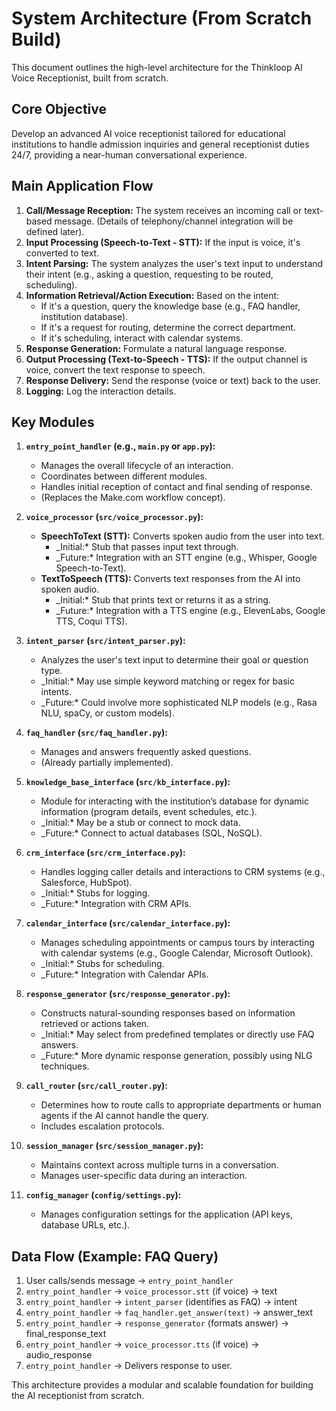 # System Architecture (From Scratch Build)

This document outlines the high-level architecture for the Thinkloop AI Voice Receptionist, built from scratch.

## Core Objective
Develop an advanced AI voice receptionist tailored for educational institutions to handle admission inquiries and general receptionist duties 24/7, providing a near-human conversational experience.

## Main Application Flow
1.  **Call/Message Reception:** The system receives an incoming call or text-based message. (Details of telephony/channel integration will be defined later).
2.  **Input Processing (Speech-to-Text - STT):** If the input is voice, it's converted to text.
3.  **Intent Parsing:** The system analyzes the user's text input to understand their intent (e.g., asking a question, requesting to be routed, scheduling).
4.  **Information Retrieval/Action Execution:** Based on the intent:
    *   If it's a question, query the knowledge base (e.g., FAQ handler, institution database).
    *   If it's a request for routing, determine the correct department.
    *   If it's scheduling, interact with calendar systems.
5.  **Response Generation:** Formulate a natural language response.
6.  **Output Processing (Text-to-Speech - TTS):** If the output channel is voice, convert the text response to speech.
7.  **Response Delivery:** Send the response (voice or text) back to the user.
8.  **Logging:** Log the interaction details.

## Key Modules
1.  **`entry_point_handler` (e.g., `main.py` or `app.py`):**
    *   Manages the overall lifecycle of an interaction.
    *   Coordinates between different modules.
    *   Handles initial reception of contact and final sending of response.
    *   (Replaces the Make.com workflow concept).

2.  **`voice_processor` (`src/voice_processor.py`):**
    *   **SpeechToText (STT):** Converts spoken audio from the user into text.
        *   _Initial:* Stub that passes input text through.
        *   _Future:* Integration with an STT engine (e.g., Whisper, Google Speech-to-Text).
    *   **TextToSpeech (TTS):** Converts text responses from the AI into spoken audio.
        *   _Initial:* Stub that prints text or returns it as a string.
        *   _Future:* Integration with a TTS engine (e.g., ElevenLabs, Google TTS, Coqui TTS).

3.  **`intent_parser` (`src/intent_parser.py`):**
    *   Analyzes the user's text input to determine their goal or question type.
    *   _Initial:* May use simple keyword matching or regex for basic intents.
    *   _Future:* Could involve more sophisticated NLP models (e.g., Rasa NLU, spaCy, or custom models).

4.  **`faq_handler` (`src/faq_handler.py`):**
    *   Manages and answers frequently asked questions.
    *   (Already partially implemented).

5.  **`knowledge_base_interface` (`src/kb_interface.py`):**
    *   Module for interacting with the institution’s database for dynamic information (program details, event schedules, etc.).
    *   _Initial:* May be a stub or connect to mock data.
    *   _Future:* Connect to actual databases (SQL, NoSQL).

6.  **`crm_interface` (`src/crm_interface.py`):**
    *   Handles logging caller details and interactions to CRM systems (e.g., Salesforce, HubSpot).
    *   _Initial:* Stubs for logging.
    *   _Future:* Integration with CRM APIs.

7.  **`calendar_interface` (`src/calendar_interface.py`):**
    *   Manages scheduling appointments or campus tours by interacting with calendar systems (e.g., Google Calendar, Microsoft Outlook).
    *   _Initial:* Stubs for scheduling.
    *   _Future:* Integration with Calendar APIs.

8.  **`response_generator` (`src/response_generator.py`):**
    *   Constructs natural-sounding responses based on information retrieved or actions taken.
    *   _Initial:* May select from predefined templates or directly use FAQ answers.
    *   _Future:* More dynamic response generation, possibly using NLG techniques.

9.  **`call_router` (`src/call_router.py`):**
    *   Determines how to route calls to appropriate departments or human agents if the AI cannot handle the query.
    *   Includes escalation protocols.

10. **`session_manager` (`src/session_manager.py`):**
    *   Maintains context across multiple turns in a conversation.
    *   Manages user-specific data during an interaction.

11. **`config_manager` (`config/settings.py`):**
    *   Manages configuration settings for the application (API keys, database URLs, etc.).

## Data Flow (Example: FAQ Query)
1.  User calls/sends message -> `entry_point_handler`
2.  `entry_point_handler` -> `voice_processor.stt` (if voice) -> text
3.  `entry_point_handler` -> `intent_parser` (identifies as FAQ) -> intent
4.  `entry_point_handler` -> `faq_handler.get_answer(text)` -> answer_text
5.  `entry_point_handler` -> `response_generator` (formats answer) -> final_response_text
6.  `entry_point_handler` -> `voice_processor.tts` (if voice) -> audio_response
7.  `entry_point_handler` -> Delivers response to user.

This architecture provides a modular and scalable foundation for building the AI receptionist from scratch.

